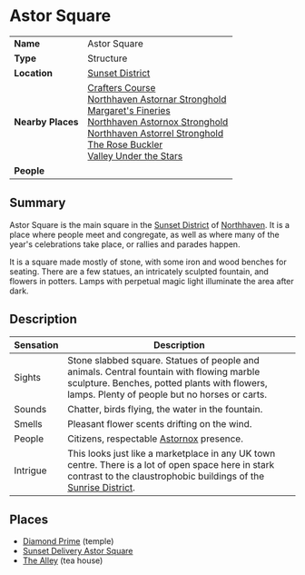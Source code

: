 # Astor Square

|||
| --- | --- |
| **Name** | Astor Square | place.4
| **Type** | Structure |
| **Location** | [Sunset District](../settlements/districts/sunset-district.md) |
| **Nearby Places** | [Crafters Course](../settlements/streets/crafters-course.md)<br>[Northhaven Astornar Stronghold](../settlements/strongholds/northhaven-astornar-stronghold.md)<br>[Margaret's Fineries](../buildings/shops/margarets-fineries.md)<br>[Northhaven Astornox Stronghold](../settlements/strongholds/northhaven-astornox-stronghold.md)<br>[Northhaven Astorrel Stronghold](../settlements/strongholds/northhaven-astorrel-stronghold.md)<br>[The Rose Buckler](../buildings/inns-taverns/the-rose-buckler.md)<br>[Valley Under the Stars](../buildings/inns-taverns/valley-under-the-stars.md) |
| **People** | |

## Summary

Astor Square is the main square in the [Sunset District](../settlements/districts/sunset-district.md) of [Northhaven](../settlements/cities/northhaven.md). It is a place where people meet and congregate, as well as where many of the year's celebrations take place, or rallies and parades happen.

It is a square made mostly of stone, with some iron and wood benches for seating. There are a few statues, an intricately sculpted fountain, and flowers in potters. Lamps with perpetual magic light illuminate the area after dark.

## Description

| Sensation | Description |
| ---- | --- |
| Sights | Stone slabbed square. Statues of people and animals. Central fountain with flowing marble sculpture. Benches, potted plants with flowers, lamps. Plenty of people but no horses or carts. |
| Sounds | Chatter, birds flying, the water in the fountain. |
| Smells | Pleasant flower scents drifting on the wind. |
| People | Citizens, respectable [Astornox](../../organisations/government/astornox/astornox.md) presence. |
| Intrigue | This looks just like a marketplace in any UK town centre. There is a lot of open space here in stark contrast to the claustrophobic buildings of the [Sunrise District](../settlements/districts/sunrise-district.md). |

## Places

- [Diamond Prime](../buildings/temples/diamond-prime.md) (temple)
- [Sunset Delivery Astor Square](../buildings/shops/sunset-delivery-astor-square.md)
- [The Alley](../buildings/shops/the-alley.md) (tea house)
